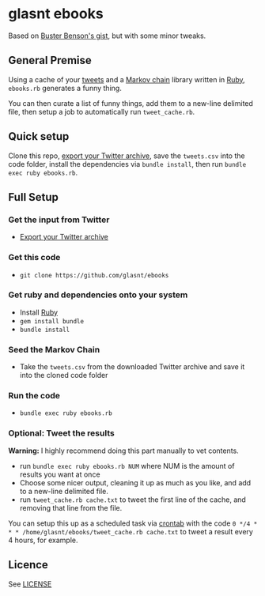 # glasnt ebooks

Based on [Buster Benson's gist](https://gist.github.com/busterbenson/6695350), but with some minor tweaks. 

## General Premise

Using a cache of your [tweets](https://twitter.com/settings/account#tweet_export) and a [Markov chain](https://en.wikipedia.org/wiki/Markov_chain) library written in [Ruby](https://github.com/zolrath/marky_markov), `ebooks.rb` generates a funny thing. 


You can then curate a list of funny things, add them to a new-line delimited file, then setup a job to automatically run `tweet_cache.rb`. 

## Quick setup

Clone this repo, [export your Twitter archive](https://twitter.com/settings/account#tweet_export), save the `tweets.csv` into the code folder, install the dependencies via `bundle install`, then run `bundle exec ruby ebooks.rb`. 

## Full Setup

### Get the input from Twitter

 * [Export your Twitter archive](https://twitter.com/settings/account#tweet_export)

### Get this code

 * `git clone https://github.com/glasnt/ebooks`

### Get ruby and dependencies onto your system

 * Install [Ruby](https://www.ruby-lang.org/en/documentation/installation/)
 * `gem install bundle`
 * `bundle install`

### Seed the Markov Chain

 * Take the `tweets.csv` from the downloaded Twitter archive and save it into the cloned code folder

### Run the code

 * `bundle exec ruby ebooks.rb`

### Optional: Tweet the results

**Warning:** I highly recommend doing this part manually to vet contents. 

 * run `bundle exec ruby ebooks.rb NUM` where NUM is the amount of results you want at once
 * Choose some nicer output, cleaning it up as much as you like, and add to a new-line delimited file. 
 * run `tweet_cache.rb cache.txt` to tweet the first line of the cache, and removing that line from the file. 

You can setup this up as a scheduled task via [crontab](https://help.ubuntu.com/community/CronHowto) with the code `0 */4 * * * /home/glasnt/ebooks/tweet_cache.rb cache.txt` to tweet a result every 4 hours, for example. 

## Licence

See [LICENSE](https://github.com/glasnt/ebooks/blob/master/LICENSE.md)
